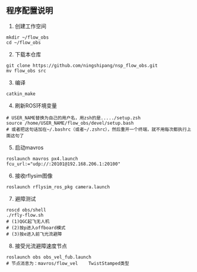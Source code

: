 ## 程序配置说明
1. 创建工作空间
```
mkdir ~/flow_obs
cd ~/flow_obs
```
2. 下载本仓库
```
git clone https://github.com/ningshipang/nsp_flow_obs.git
mv flow_obs src
```
3. 编译
```
catkin_make
```
4. 刷新ROS环境变量
```
# USER_NAME替换为自己的用户名，用zsh的是...../setup.zsh
source /home/USER_NAME/flow_obs/devel/setup.bash
# 或者把这句话加在~/.bashrc（或者~/.zshrc），然后重开一个终端，就不用每次都执行上面这句了
```

5. 启动mavros
```
roslaunch mavros px4.launch fcu_url:="udp://:20101@192.168.206.1:20100"
```

6. 接收rflysim图像
```
roslaunch rflysim_ros_pkg camera.launch
```

7. 避障测试
```
roscd obs/shell
./rfly-flow.sh
# (1)QGC起飞无人机
# (2)按p进入offboard模式
# (3)按e进入前飞光流避障
```

8. 接受光流避障速度节点
```
roslaunch obs obs_vel_fub.launch
# 节点消息为：mavros/flow_vel    TwistStamped类型
```
